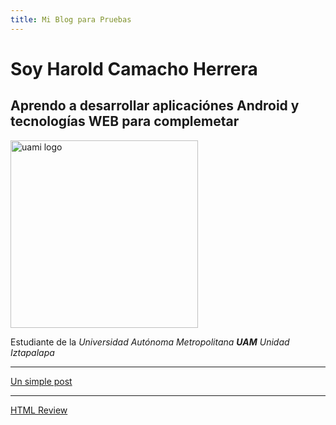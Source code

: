```yaml
---
title: Mi Blog para Pruebas
---
```

# Soy Harold Camacho Herrera

## Aprendo a desarrollar aplicaciónes Android y tecnologías WEB para complemetar

<img src="https://lh3.googleusercontent.com/proxy/jtzjTc-BFh1eHQdGLSXboD7PCWEeNrGE32y-yEBVPcRuVf8WlduZQpr4l4XVcFwvtnbsKBL1kA9XNELYZ8iPPYGfHQVPB4F6_UPSo41fidmbrZlZmA2UTkI" alt="uami logo" width=300px >  


Estudiante de la _Universidad Autónoma Metropolitana **UAM**_ _Unidad Iztapalapa_

---

[Un simple post](./_posts/2025-06-17-Un-simple-post.md/)

---

[HTML Review](./_posts/2025-06-16-html-review.md)
